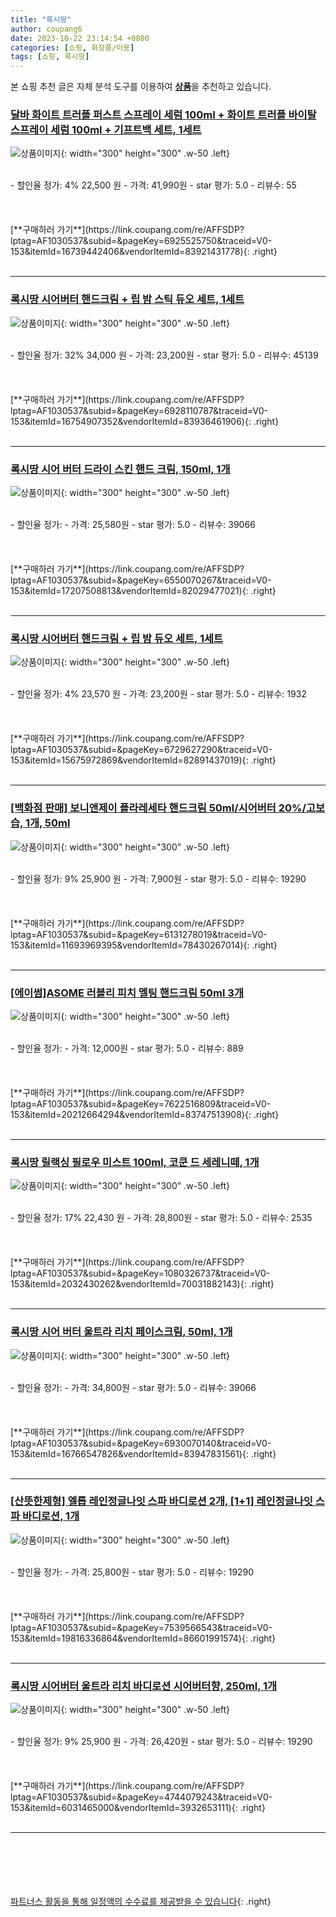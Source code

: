 ```yaml
---
title: "록시땅"
author: coupang6
date: 2023-10-22 23:14:54 +0800
categories: [쇼핑, 화장품/미용]
tags: [쇼핑, 록시땅]
---
```


본 쇼핑 추천 글은 자체 분석 도구를 이용하여 [**상품**](https://link.coupang.com/a/bao1ui)을 추천하고 있습니다.

### [달바 화이트 트러플 퍼스트 스프레이 세럼 100ml + 화이트 트러플 바이탈 스프레이 세럼 100ml + 기프트백 세트, 1세트](https://link.coupang.com/re/AFFSDP?lptag=AF1030537&subid=&pageKey=6925525750&traceid=V0-153&itemId=16739442406&vendorItemId=83921431778)

![상품이미지](https://thumbnail6.coupangcdn.com/thumbnails/remote/230x230ex/image/retail/images/585764410777466-5fcd2052-7374-4ed0-8cad-d9b06455d288.jpg){: width="300" height="300" .w-50 .left}


<br>
- 할인율 정가: 4%  22,500   원
- 가격: 41,990원
- star 평가: 5.0
- 리뷰수: 55
<br>
<br>
<br>
<br>
[**구매하러 가기**](https://link.coupang.com/re/AFFSDP?lptag=AF1030537&subid=&pageKey=6925525750&traceid=V0-153&itemId=16739442406&vendorItemId=83921431778){: .right}
<br>
<br>

---

### [록시땅 시어버터 핸드크림 + 립 밤 스틱 듀오 세트, 1세트](https://link.coupang.com/re/AFFSDP?lptag=AF1030537&subid=&pageKey=6928110787&traceid=V0-153&itemId=16754907352&vendorItemId=83936461906)

![상품이미지](https://thumbnail8.coupangcdn.com/thumbnails/remote/230x230ex/image/retail/images/2631122509342765-3120e8ff-086b-4054-8bc5-8380bb7857c4.jpg){: width="300" height="300" .w-50 .left}


<br>
- 할인율 정가: 32%  34,000   원
- 가격: 23,200원
- star 평가: 5.0
- 리뷰수: 45139
<br>
<br>
<br>
<br>
[**구매하러 가기**](https://link.coupang.com/re/AFFSDP?lptag=AF1030537&subid=&pageKey=6928110787&traceid=V0-153&itemId=16754907352&vendorItemId=83936461906){: .right}
<br>
<br>

---

### [록시땅 시어 버터 드라이 스킨 핸드 크림, 150ml, 1개](https://link.coupang.com/re/AFFSDP?lptag=AF1030537&subid=&pageKey=6550070267&traceid=V0-153&itemId=17207508813&vendorItemId=82029477021)

![상품이미지](https://thumbnail9.coupangcdn.com/thumbnails/remote/230x230ex/image/retail/images/2699440132832552-4f392496-ffac-4fd0-8a37-75dc3e521fa4.jpg){: width="300" height="300" .w-50 .left}


<br>
- 할인율 정가: 
- 가격: 25,580원
- star 평가: 5.0
- 리뷰수: 39066
<br>
<br>
<br>
<br>
[**구매하러 가기**](https://link.coupang.com/re/AFFSDP?lptag=AF1030537&subid=&pageKey=6550070267&traceid=V0-153&itemId=17207508813&vendorItemId=82029477021){: .right}
<br>
<br>

---

### [록시땅 시어버터 핸드크림 + 립 밤 듀오 세트, 1세트](https://link.coupang.com/re/AFFSDP?lptag=AF1030537&subid=&pageKey=6729627290&traceid=V0-153&itemId=15675972869&vendorItemId=82891437019)

![상품이미지](https://thumbnail8.coupangcdn.com/thumbnails/remote/230x230ex/image/retail/images/120042713102678-f0255713-a8b6-4974-8b85-d41201edef40.jpg){: width="300" height="300" .w-50 .left}


<br>
- 할인율 정가: 4%  23,570   원
- 가격: 23,200원
- star 평가: 5.0
- 리뷰수: 1932
<br>
<br>
<br>
<br>
[**구매하러 가기**](https://link.coupang.com/re/AFFSDP?lptag=AF1030537&subid=&pageKey=6729627290&traceid=V0-153&itemId=15675972869&vendorItemId=82891437019){: .right}
<br>
<br>

---

### [[백화점 판매] 보니앤제이 플라레세타 핸드크림 50ml/시어버터 20%/고보습, 1개, 50ml](https://link.coupang.com/re/AFFSDP?lptag=AF1030537&subid=&pageKey=6131278019&traceid=V0-153&itemId=11693969395&vendorItemId=78430267014)

![상품이미지](https://thumbnail7.coupangcdn.com/thumbnails/remote/230x230ex/image/vendor_inventory/654e/136301d434ff55b0c656cf88c05d05b4869861ee3ca83c49bce9da6357c5.jpg){: width="300" height="300" .w-50 .left}


<br>
- 할인율 정가: 9%  25,900   원
- 가격: 7,900원
- star 평가: 5.0
- 리뷰수: 19290
<br>
<br>
<br>
<br>
[**구매하러 가기**](https://link.coupang.com/re/AFFSDP?lptag=AF1030537&subid=&pageKey=6131278019&traceid=V0-153&itemId=11693969395&vendorItemId=78430267014){: .right}
<br>
<br>

---

### [[에이썸]ASOME 러블리 피치 멜팅 핸드크림 50ml 3개](https://link.coupang.com/re/AFFSDP?lptag=AF1030537&subid=&pageKey=7622516809&traceid=V0-153&itemId=20212664294&vendorItemId=83747513908)

![상품이미지](https://thumbnail8.coupangcdn.com/thumbnails/remote/230x230ex/image/vendor_inventory/26d0/3dc3f69fc0d667b9c9e1edd8b4ba78e53b75ff87a2bebf0613def76dfde8.jpeg){: width="300" height="300" .w-50 .left}


<br>
- 할인율 정가: 
- 가격: 12,000원
- star 평가: 5.0
- 리뷰수: 889
<br>
<br>
<br>
<br>
[**구매하러 가기**](https://link.coupang.com/re/AFFSDP?lptag=AF1030537&subid=&pageKey=7622516809&traceid=V0-153&itemId=20212664294&vendorItemId=83747513908){: .right}
<br>
<br>

---

### [록시땅 릴랙싱 필로우 미스트 100ml, 코쿤 드 세레니떼, 1개](https://link.coupang.com/re/AFFSDP?lptag=AF1030537&subid=&pageKey=1080326737&traceid=V0-153&itemId=2032430262&vendorItemId=70031882143)

![상품이미지](https://thumbnail10.coupangcdn.com/thumbnails/remote/230x230ex/image/retail/images/2622356619967934-509c7c12-a35d-4af2-9c50-ffca4e85c8f9.jpg){: width="300" height="300" .w-50 .left}


<br>
- 할인율 정가: 17%  22,430   원
- 가격: 28,800원
- star 평가: 5.0
- 리뷰수: 2535
<br>
<br>
<br>
<br>
[**구매하러 가기**](https://link.coupang.com/re/AFFSDP?lptag=AF1030537&subid=&pageKey=1080326737&traceid=V0-153&itemId=2032430262&vendorItemId=70031882143){: .right}
<br>
<br>

---

### [록시땅 시어 버터 울트라 리치 페이스크림, 50ml, 1개](https://link.coupang.com/re/AFFSDP?lptag=AF1030537&subid=&pageKey=6930070140&traceid=V0-153&itemId=16766547826&vendorItemId=83947831561)

![상품이미지](https://thumbnail9.coupangcdn.com/thumbnails/remote/230x230ex/image/retail/images/1196376635270017-9fd6a05f-2bd6-4d33-a665-ffc75eda460f.jpg){: width="300" height="300" .w-50 .left}


<br>
- 할인율 정가: 
- 가격: 34,800원
- star 평가: 5.0
- 리뷰수: 39066
<br>
<br>
<br>
<br>
[**구매하러 가기**](https://link.coupang.com/re/AFFSDP?lptag=AF1030537&subid=&pageKey=6930070140&traceid=V0-153&itemId=16766547826&vendorItemId=83947831561){: .right}
<br>
<br>

---

### [[산뜻한제형] 엘롭 레인정글나잇 스파 바디로션 2개, [1+1] 레인정글나잇 스파 바디로션, 1개](https://link.coupang.com/re/AFFSDP?lptag=AF1030537&subid=&pageKey=7539566543&traceid=V0-153&itemId=19816336864&vendorItemId=86601991574)

![상품이미지](https://thumbnail7.coupangcdn.com/thumbnails/remote/230x230ex/image/vendor_inventory/4af1/34dc89d03a2ee0874126179d21093b8f9ae28f4069db2a645be4d4538031.png){: width="300" height="300" .w-50 .left}


<br>
- 할인율 정가: 
- 가격: 25,800원
- star 평가: 5.0
- 리뷰수: 19290
<br>
<br>
<br>
<br>
[**구매하러 가기**](https://link.coupang.com/re/AFFSDP?lptag=AF1030537&subid=&pageKey=7539566543&traceid=V0-153&itemId=19816336864&vendorItemId=86601991574){: .right}
<br>
<br>

---

### [록시땅 시어버터 울트라 리치 바디로션 시어버터향, 250ml, 1개](https://link.coupang.com/re/AFFSDP?lptag=AF1030537&subid=&pageKey=4744079243&traceid=V0-153&itemId=6031465000&vendorItemId=3932653111)

![상품이미지](https://thumbnail8.coupangcdn.com/thumbnails/remote/230x230ex/image/retail/images/2536138513065179-8a6b555d-4728-4373-9db8-d17dc4972a97.jpg){: width="300" height="300" .w-50 .left}


<br>
- 할인율 정가: 9%  25,900   원
- 가격: 26,420원
- star 평가: 5.0
- 리뷰수: 19290
<br>
<br>
<br>
<br>
[**구매하러 가기**](https://link.coupang.com/re/AFFSDP?lptag=AF1030537&subid=&pageKey=4744079243&traceid=V0-153&itemId=6031465000&vendorItemId=3932653111){: .right}
<br>
<br>

---
<br><br><br><br><br> [파트너스 활동을 통해 일정액의 수수료를 제공받을 수 있습니다](https://link.coupang.com/a/bao1ui){: .right}